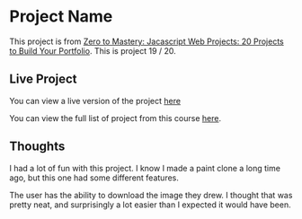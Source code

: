 # Project Name

This project is from [Zero to Mastery: Jacascript Web Projects: 20 Projects to Build Your Portfolio](https://academy.zerotomastery.io/p/javascript-projects).
This is project 19 / 20.

## Live Project

You can view a live version of the project [here](https://rperry99.github.io/paint-clone/)

You can view the full list of project from this course [here](https://github.com/rperry99/ztm-20-javascript-projects).

## Thoughts

I had a lot of fun with this project. I know I made a paint clone a long time ago, but this one had some different features.

The user has the ability to download the image they drew. I thought that was pretty neat, and surprisingly a lot easier than I expected it would have been.
